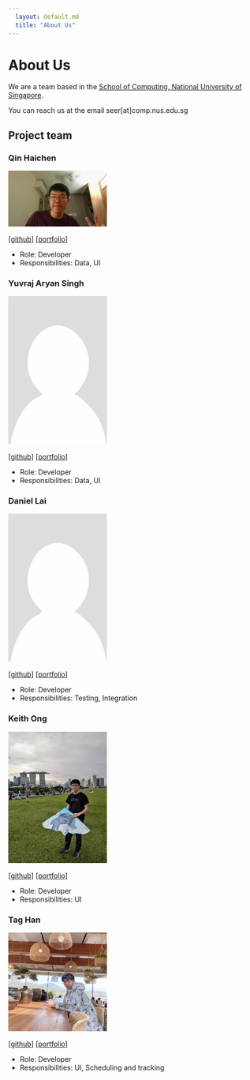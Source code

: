 ```yaml
---
  layout: default.md
  title: "About Us"
---
```


# About Us

We are a team based in the [School of Computing, National University of Singapore](http://www.comp.nus.edu.sg).

You can reach us at the email seer[at]comp.nus.edu.sg

## Project team

### Qin Haichen

<img src="images/qinhaichen12.png" width="200px">

[[github](https://github.com/QinHaichen12)]
[[portfolio](team/qinhaichen12.md)]

- Role: Developer
- Responsibilities: Data, UI

### Yuvraj Aryan Singh

<img src="images/yuvrajaryan.png" width="200px">

[[github](http://github.com/yuvrajaryan)]
[[portfolio](team/yuvrajaryan.md)]

- Role: Developer
- Responsibilities: Data, UI

### Daniel Lai

<img src="images/starchypotatocode.png" width="200px">

[[github](http://github.com/starchypotatocode)]
[[portfolio](team/starchypotatocode.md)]

- Role: Developer
- Responsibilities: Testing, Integration


### Keith Ong

<img src="images/keithxun.png" width="200px">

[[github](http://github.com/keithxun)]
[[portfolio](team/keithxun.md)]

- Role: Developer
- Responsibilities: UI

### Tag Han

<img src="images/taggyhan.png" width="200px">

[[github](https://github.com/taggyhan)]
[[portfolio](team/taggyhan.md)]

- Role: Developer
- Responsibilities: UI, Scheduling and tracking
